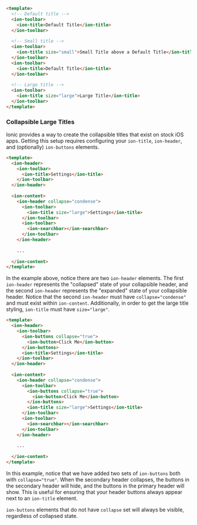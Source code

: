```html
<template>
  <!-- Default title -->
  <ion-toolbar>
    <ion-title>Default Title</ion-title>
  </ion-toolbar>
  
  <!-- Small title -->
  <ion-toolbar>
    <ion-title size="small">Small Title above a Default Title</ion-title>
  </ion-toolbar>
  <ion-toolbar>
    <ion-title>Default Title</ion-title>
  </ion-toolbar>
  
  <!-- Large title -->
  <ion-toolbar>
    <ion-title size="large">Large Title</ion-title>
  </ion-toolbar>
</template>
```

### Collapsible Large Titles

Ionic provides a way to create the collapsible titles that exist on stock iOS apps. Getting this setup requires configuring your `ion-title`, `ion-header`, and (optionally) `ion-buttons` elements.

```html
<template>
  <ion-header>
    <ion-toolbar>    
      <ion-title>Settings</ion-title>               
    </ion-toolbar>
  </ion-header>
  
  <ion-content>
    <ion-header collapse="condense">              
      <ion-toolbar>      
        <ion-title size="large">Settings</ion-title>
      </ion-toolbar>
      <ion-toolbar>
        <ion-searchbar></ion-searchbar>
      </ion-toolbar>
    </ion-header>
    
    ...
    
  </ion-content>
</template>
```

In the example above, notice there are two `ion-header` elements. The first `ion-header` represents the "collapsed" state of your collapsible header, and the second `ion-header` represents the "expanded" state of your collapsible header. Notice that the second `ion-header` must have `collapse="condense"` and must exist within `ion-content`. Additionally, in order to get the large title styling, `ion-title` must have `size="large"`.

```html
<template>
  <ion-header>
    <ion-toolbar>   
      <ion-buttons collapse="true">
        <ion-button>Click Me</ion-button>
      </ion-buttons> 
      <ion-title>Settings</ion-title>               
    </ion-toolbar>
  </ion-header>
  
  <ion-content>
    <ion-header collapse="condense">              
      <ion-toolbar>      
        <ion-buttons collapse="true">
          <ion-button>Click Me</ion-button>
        </ion-buttons>
        <ion-title size="large">Settings</ion-title>
      </ion-toolbar>
      <ion-toolbar>
        <ion-searchbar></ion-searchbar>
      </ion-toolbar>
    </ion-header>
    
    ...
    
  </ion-content>
</template>
```

In this example, notice that we have added two sets of `ion-buttons` both with `collapse="true"`. When the secondary header collapses, the buttons in the secondary header will hide, and the buttons in the primary header will show. This is useful for ensuring that your header buttons always appear next to an `ion-title` element.

`ion-buttons` elements that do not have `collapse` set will always be visible, regardless of collapsed state.
